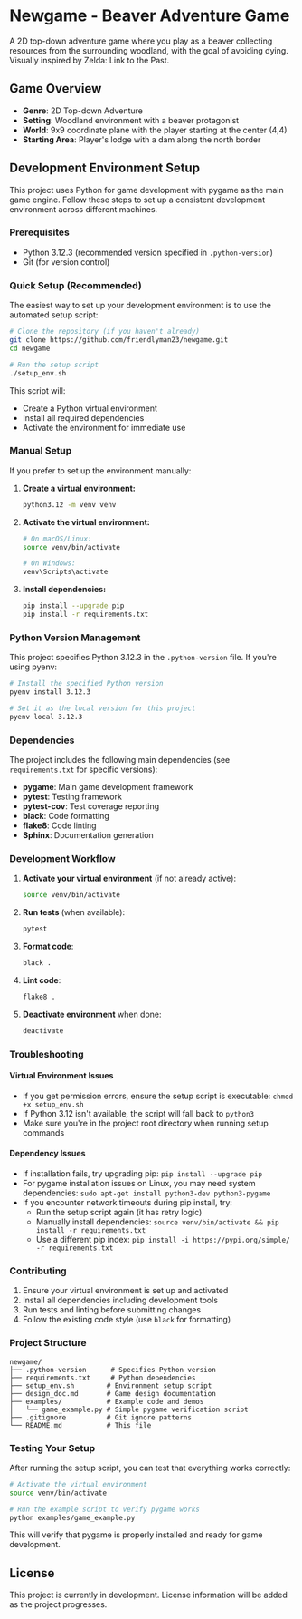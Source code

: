 # Newgame - Beaver Adventure Game

A 2D top-down adventure game where you play as a beaver collecting resources from the surrounding woodland, with the goal of avoiding dying. Visually inspired by Zelda: Link to the Past.

## Game Overview

- **Genre**: 2D Top-down Adventure
- **Setting**: Woodland environment with a beaver protagonist
- **World**: 9x9 coordinate plane with the player starting at the center (4,4)
- **Starting Area**: Player's lodge with a dam along the north border

## Development Environment Setup

This project uses Python for game development with pygame as the main game engine. Follow these steps to set up a consistent development environment across different machines.

### Prerequisites

- Python 3.12.3 (recommended version specified in `.python-version`)
- Git (for version control)

### Quick Setup (Recommended)

The easiest way to set up your development environment is to use the automated setup script:

```bash
# Clone the repository (if you haven't already)
git clone https://github.com/friendlyman23/newgame.git
cd newgame

# Run the setup script
./setup_env.sh
```

This script will:
- Create a Python virtual environment
- Install all required dependencies
- Activate the environment for immediate use

### Manual Setup

If you prefer to set up the environment manually:

1. **Create a virtual environment:**
   ```bash
   python3.12 -m venv venv
   ```

2. **Activate the virtual environment:**
   ```bash
   # On macOS/Linux:
   source venv/bin/activate
   
   # On Windows:
   venv\Scripts\activate
   ```

3. **Install dependencies:**
   ```bash
   pip install --upgrade pip
   pip install -r requirements.txt
   ```

### Python Version Management

This project specifies Python 3.12.3 in the `.python-version` file. If you're using pyenv:

```bash
# Install the specified Python version
pyenv install 3.12.3

# Set it as the local version for this project
pyenv local 3.12.3
```

### Dependencies

The project includes the following main dependencies (see `requirements.txt` for specific versions):

- **pygame**: Main game development framework
- **pytest**: Testing framework
- **pytest-cov**: Test coverage reporting
- **black**: Code formatting
- **flake8**: Code linting
- **Sphinx**: Documentation generation

### Development Workflow

1. **Activate your virtual environment** (if not already active):
   ```bash
   source venv/bin/activate
   ```

2. **Run tests** (when available):
   ```bash
   pytest
   ```

3. **Format code**:
   ```bash
   black .
   ```

4. **Lint code**:
   ```bash
   flake8 .
   ```

5. **Deactivate environment** when done:
   ```bash
   deactivate
   ```

### Troubleshooting

#### Virtual Environment Issues

- If you get permission errors, ensure the setup script is executable: `chmod +x setup_env.sh`
- If Python 3.12 isn't available, the script will fall back to `python3`
- Make sure you're in the project root directory when running setup commands

#### Dependency Issues

- If installation fails, try upgrading pip: `pip install --upgrade pip`
- For pygame installation issues on Linux, you may need system dependencies: `sudo apt-get install python3-dev python3-pygame`
- If you encounter network timeouts during pip install, try:
  - Run the setup script again (it has retry logic)
  - Manually install dependencies: `source venv/bin/activate && pip install -r requirements.txt`
  - Use a different pip index: `pip install -i https://pypi.org/simple/ -r requirements.txt`

### Contributing

1. Ensure your virtual environment is set up and activated
2. Install all dependencies including development tools
3. Run tests and linting before submitting changes
4. Follow the existing code style (use `black` for formatting)

### Project Structure

```
newgame/
├── .python-version      # Specifies Python version
├── requirements.txt     # Python dependencies
├── setup_env.sh        # Environment setup script
├── design_doc.md       # Game design documentation
├── examples/           # Example code and demos
│   └── game_example.py # Simple pygame verification script
├── .gitignore          # Git ignore patterns
└── README.md           # This file
```

### Testing Your Setup

After running the setup script, you can test that everything works correctly:

```bash
# Activate the virtual environment
source venv/bin/activate

# Run the example script to verify pygame works
python examples/game_example.py
```

This will verify that pygame is properly installed and ready for game development.

## License

This project is currently in development. License information will be added as the project progresses.